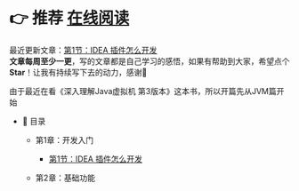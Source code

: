 # 👉 推荐 [在线阅读](https://zhengshuhai.github.io/#/) 

最近更新文章：[第1节：IDEA 插件怎么开发](https://github.com/ZhengShuHai/ZhengShuHai.github.io/blob/project/docs/md/idea-plugin/2021-08-27-%E6%8A%80%E6%9C%AF%E8%B0%83%E7%A0%94IDEA%E6%8F%92%E4%BB%B6%E6%80%8E%E4%B9%88%E5%BC%80%E5%8F%91.md)</br>
**文章每周至少一更**，写的文章都是自己学习的感悟，如果有帮助到大家，希望点个**Star**！让我有持续写下去的动力，感谢🤝</br>

由于最近在看《深入理解Java虚拟机 第3版本》这本书，所以开篇先从JVM篇开始

- :memo: 目录

   - 第1章：开发入门
       - [第1节：IDEA 插件怎么开发](https://github.com/ZhengShuHai/ZhengShuHai.github.io/blob/project/docs/md/idea-plugin/2021-08-27-%E6%8A%80%E6%9C%AF%E8%B0%83%E7%A0%94IDEA%E6%8F%92%E4%BB%B6%E6%80%8E%E4%B9%88%E5%BC%80%E5%8F%91.md)
       
   - 第2章：基础功能
